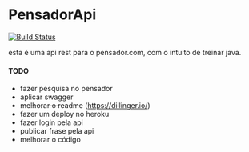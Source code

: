 # PensadorApi

[![Build Status](https://travis-ci.org/LuccaPrado/PensadorApi.svg?branch=develop)](https://travis-ci.org/LuccaPrado/PensadorApi)

esta é uma api rest para o pensador.com, com o intuito de treinar java.
#### TODO
- fazer pesquisa no pensador
- aplicar swagger
- ~~melhorar o readme~~ (https://dillinger.io/)
- fazer um deploy no heroku
- fazer login pela api
- publicar frase pela api
- melhorar o código
